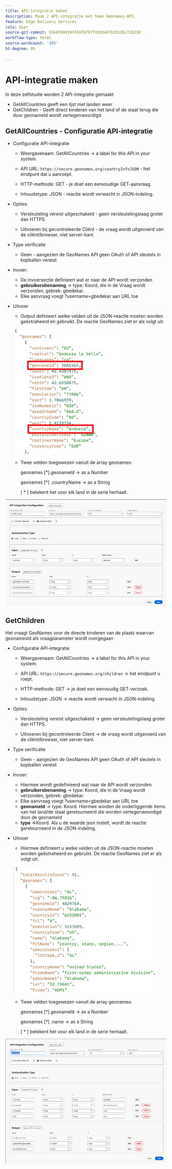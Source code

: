```yaml
---
title: API-integratie maken
description: Maak 2 API-integratie met twee Geonames-API.
feature: Edge Delivery Services
role: User
source-git-commit: 53e476981874597bfb7f9293e67b2d135c72b318
workflow-type: tm+mt
source-wordcount: '393'
ht-degree: 0%

---
```



# API-integratie maken

In deze zelfstudie worden 2 API-integratie gemaakt

- GetAllCountries geeft een lijst met landen weer
- GetChildren - Geeft direct kinderen van het land of de staat terug die door geonameId wordt vertegenwoordigd

## GetAllCountries - Configuratie API-integratie

- Configuratie API-integratie

   - Weergavenaam: GetAllCountries → a label for this API in your system.

   - API URL: `https://secure.geonames.org/countryInfoJSON` - het eindpunt dat u aanroept.

   - HTTP-methode: GET - je doet een eenvoudige GET-aanvraag.

   - Inhoudstype: JSON - reactie wordt verwacht in JSON-indeling.

- Opties:

   - Versleuteling vereist uitgeschakeld - geen versleutelingslaag groter dan HTTPS.

   - Uitvoeren bij gecontroleerde Cliënt - de vraag wordt uitgevoerd van de cliënt/browser, niet server-kant.
- Type verificatie
   - Geen - aangezien de GeoNames API geen OAuth of API sleutels in kopballen vereist
- Invoer:
   - De invoersectie definieert wat er naar de API wordt verzonden
   - **gebruikersbenaming** → type: Koord, die in de Vraag wordt verzonden, gebrek: gbedekar.
   - Elke aanvraag voegt ?username=gbedekar aan URL toe
- Uitvoer
   - Output definieert welke velden uit de JSON-reactie moeten worden geëxtraheerd en gebruikt.
De reactie GeoNames ziet er als volgt uit:

  ![&#x200B; json-reactie &#x200B;](assets/geonames-data.png)
   - Twee velden toegewezen vanuit de array geonames:

     geonames [*].geonameId → as a Number

     geonames [*] .countryName → as a String

     [ * ] betekent het voor elk land in de serie herhaalt.



![&#x200B; get-all-countries &#x200B;](assets/api-integration.png)


## GetChildren

Het vraagt GeoNames voor de directe kinderen van de plaats waarvan geonamesId als vraagparameter wordt overgegaan

- Configuratie API-integratie

   - Weergavenaam: GetAllCountries → a label for this API in your system.

   - API URL: `https://secure.geonames.org/children` → het eindpunt u roept.

   - HTTP-methode: GET → je doet een eenvoudig GET-verzoek.

   - Inhoudstype: JSON → reactie wordt verwacht in JSON-indeling.

- Opties:

   - Versleuteling vereist uitgeschakeld → geen versleutelingslaag groter dan HTTPS.

   - Uitvoeren bij gecontroleerde Client → de vraag wordt uitgevoerd van de cliënt/browser, niet server-kant.
- Type verificatie
   - Geen - aangezien de GeoNames API geen OAuth of API sleutels in kopballen vereist
- Invoer:
   - Hiermee wordt gedefinieerd wat naar de API wordt verzonden
   - **gebruikersbenaming** → type: Koord, die in de Vraag wordt verzonden, gebrek: gbedekar.
   - Elke aanvraag voegt ?username=gbedekar aan URL toe
   - **geonameId** -> type: Koord. Hiermee worden de onderliggende items van het land/de staat geretourneerd die worden vertegenwoordigd door de geonameId
   - **type** =>Koord. Als u de waarde json instelt, wordt de reactie geretourneerd in de JSON-indeling.
- Uitvoer
   - Hiermee definieert u welke velden uit de JSON-reactie moeten worden geëxtraheerd en gebruikt.
De reactie GeoNames ziet er als volgt uit:

  ![&#x200B; json-reactie &#x200B;](assets/child-elements-data.png)
   - Twee velden toegewezen vanuit de array geonames:

     geonames [*].geonameId → as a Number

     geonames [*] .name → as a String

     [ * ] betekent het voor elk land in de serie herhaalt.


![&#x200B; get-children &#x200B;](assets/get-children-api-integration.png)
